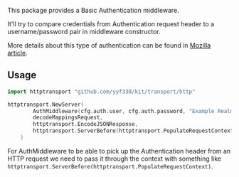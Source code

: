 This package provides a Basic Authentication middleware.

It'll try to compare credentials from Authentication request header to a username/password pair in middleware constructor.

More details about this type of authentication can be found in [Mozilla article](https://developer.mozilla.org/en-US/docs/Web/HTTP/Authentication).

## Usage

```go
import httptransport "github.com/yyf330/kit/transport/http"

httptransport.NewServer(
		AuthMiddleware(cfg.auth.user, cfg.auth.password, "Example Realm")(makeUppercaseEndpoint()),
		decodeMappingsRequest,
		httptransport.EncodeJSONResponse,
		httptransport.ServerBefore(httptransport.PopulateRequestContext),
	)
```

For AuthMiddleware to be able to pick up the Authentication header from an HTTP request we need to pass it through the context with something like ```httptransport.ServerBefore(httptransport.PopulateRequestContext)```.
